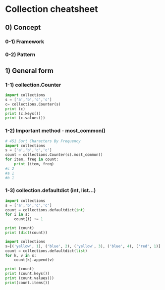 # Collection cheatsheet 

## 0) Concept  

### 0-1) Framework

### 0-2) Pattern

## 1) General form

### 1-1) collection.Counter
```python
import collections
s = ['a','b','c','c']
c= collections.Counter(s)
print (c)
print (c.keys())
print (c.values())
```

### 1-2) Important method - most_common()
```python
# 451 Sort Characters By Frequency
import collections
s = ['a','b','c','c']
count = collections.Counter(s).most_common()
for item, freq in count:
    print (item, freq)   
#c 2
#a 1
#b 1
```

### 1-3) collection.defaultdict (int, list...)
```python
import collections
s = ['a','b','c','c']
count = collections.defaultdict(int)
for i in s:
    count[i] += 1 

print (count)
print (dict(count))
```

```python
import collections
s=[('yellow', 1), ('blue', 2), ('yellow', 3), ('blue', 4), ('red', 1)]
count = collections.defaultdict(list)
for k, v in s:
    count[k].append(v)

print (count)
print (count.keys())
print (count.values())
print(count.items())
```  